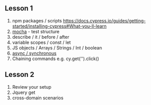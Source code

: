## Lesson 1
1. npm packages / scripts 
https://docs.cypress.io/guides/getting-started/installing-cypress#What-you-ll-learn
1. [mocha](https://mochajs.org/#getting-started) - test structure
1. describe / it / before / after
1. variable scopes / const / let
1. JS objects / Arrays / Strings / Int / boolean
1. [async / synchronous](https://mochajs.org/#asynchronous-code)
1. Chaining commands e.g. cy.get('').click()

## Lesson 2
1. Review your setup
1. Jquery get
1. cross-domain scenarios
